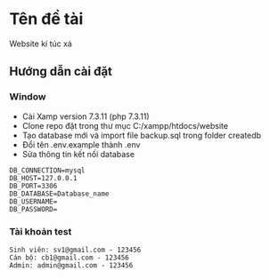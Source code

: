 # Tên đề tài
Website kí túc xá

## Hướng dẫn cài đặt
### Window
- Cài Xamp version 7.3.11 (php 7.3.11)
- Clone repo đặt trong thư mục C:/xampp/htdocs/website
- Tạo database mới và import file backup.sql trong folder createdb
- Đổi tên .env.example thành .env
- Sửa thông tin kết nối database
```
DB_CONNECTION=mysql
DB_HOST=127.0.0.1
DB_PORT=3306
DB_DATABASE=Database_name
DB_USERNAME=
DB_PASSWORD=
```
### Tài khoản test
```
Sinh viên: sv1@gmail.com - 123456
Cán bộ: cb1@gmail.com - 123456
Admin: admin@gmail.com - 123456
```